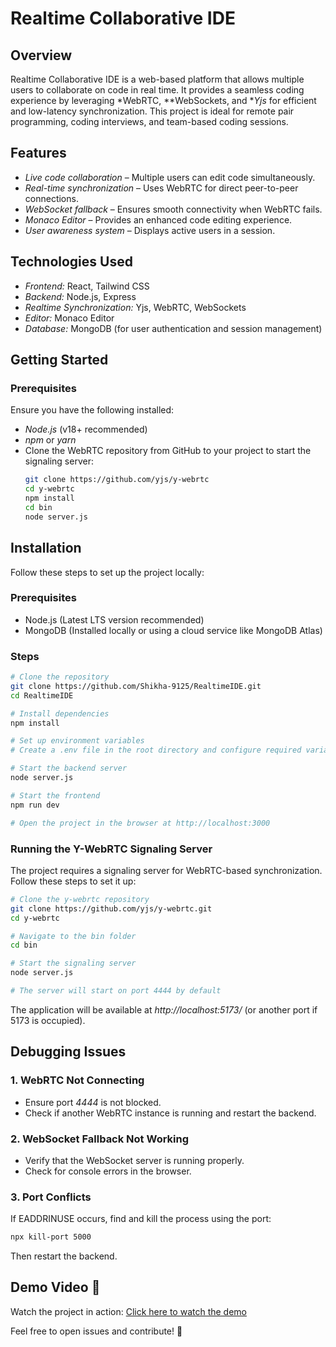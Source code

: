 # Realtime Collaborative IDE

## Overview  
Realtime Collaborative IDE is a web-based platform that allows multiple users to collaborate on code in real time. It provides a seamless coding experience by leveraging *WebRTC, **WebSockets, and **Yjs* for efficient and low-latency synchronization. This project is ideal for remote pair programming, coding interviews, and team-based coding sessions.  

## Features  
- *Live code collaboration* – Multiple users can edit code simultaneously.  
- *Real-time synchronization* – Uses WebRTC for direct peer-to-peer connections.  
- *WebSocket fallback* – Ensures smooth connectivity when WebRTC fails.  
- *Monaco Editor* – Provides an enhanced code editing experience.  
- *User awareness system* – Displays active users in a session.  

## Technologies Used  
- *Frontend:* React, Tailwind CSS  
- *Backend:* Node.js, Express  
- *Realtime Synchronization:* Yjs, WebRTC, WebSockets  
- *Editor:* Monaco Editor  
- *Database:* MongoDB (for user authentication and session management)  

## Getting Started  
### Prerequisites  
Ensure you have the following installed:  
- *Node.js* (v18+ recommended)  
- *npm* or *yarn*  
- Clone the WebRTC repository from GitHub to your project to start the signaling server:  
  ```sh
  git clone https://github.com/yjs/y-webrtc
  cd y-webrtc
  npm install
  cd bin
  node server.js
  ```

## Installation  
Follow these steps to set up the project locally:  

### Prerequisites  
- Node.js (Latest LTS version recommended)  
- MongoDB (Installed locally or using a cloud service like MongoDB Atlas)  

### Steps  
```sh
# Clone the repository
git clone https://github.com/Shikha-9125/RealtimeIDE.git
cd RealtimeIDE

# Install dependencies
npm install

# Set up environment variables
# Create a .env file in the root directory and configure required variables (e.g., MongoDB connection string, API keys)

# Start the backend server
node server.js

# Start the frontend
npm run dev

# Open the project in the browser at http://localhost:3000
```

### Running the Y-WebRTC Signaling Server  
The project requires a signaling server for WebRTC-based synchronization. Follow these steps to set it up:  
```sh
# Clone the y-webrtc repository
git clone https://github.com/yjs/y-webrtc.git
cd y-webrtc

# Navigate to the bin folder
cd bin

# Start the signaling server
node server.js

# The server will start on port 4444 by default
```

The application will be available at *http://localhost:5173/* (or another port if 5173 is occupied).  

## Debugging Issues  
### 1. WebRTC Not Connecting  
- Ensure port *4444* is not blocked.  
- Check if another WebRTC instance is running and restart the backend.  

### 2. WebSocket Fallback Not Working  
- Verify that the WebSocket server is running properly.  
- Check for console errors in the browser.  

### 3. Port Conflicts  
If EADDRINUSE occurs, find and kill the process using the port:  
```sh
npx kill-port 5000
```
Then restart the backend.  

## Demo Video 🎥  
Watch the project in action: [Click here to watch the demo](https://drive.google.com/file/d/1ciBFa_Z7OR2ZQu8mzn9M9skOcYJw5Xnb/view?usp=sharing)  

Feel free to open issues and contribute! 🚀




